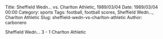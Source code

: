 Title: Sheffield Wedn… vs. Charlton Athletic, 1989/03/04
Date: 1989/03/04 00:00
Category: sports
Tags: football, football scores, Sheffield Wedn…, Charlton Athletic
Slug: sheffield-wedn-vs-charlton-athletic
Author: carbonero


Sheffield Wedn… 3 - 1 Charlton Athletic
